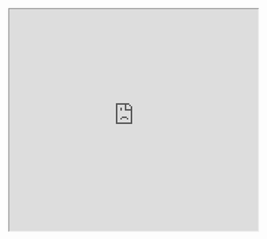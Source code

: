 <iframe
  src="https://key-data-vis-requirements-story.streamlit.app/?embed=true"
  style="height: 450px; width: 100%;"
></iframe>